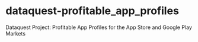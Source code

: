 # dataquest-profitable_app_profiles
Dataquest Project: Profitable App Profiles for the App Store and Google Play Markets
